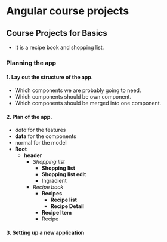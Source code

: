 # Angular course projects
## Course Projects for Basics
- It is a recipe book and shopping list.
### Planning the app
#### 1. Lay out the structure of the app.
- Which components we are probably going to need.
- Which components should be own component.
- Which components should be merged into one component.
#### 2. Plan of the app.
- *data* for the features
- **data** for the components
- normal for the model
- **Root**
    + **header**
        + *Shopping list*
            + **Shopping list**
            + **Shopping list edit**
            + Ingradient
        + *Recipe book*
            + **Recipes**
                + **Recipe list**
                + **Recipe Detail**
            + **Recipe Item**
            + Recipe
#### 3. Setting up a new application

